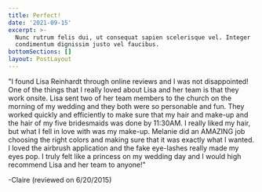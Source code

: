 ```yaml
---
title: Perfect!
date: '2021-09-15'
excerpt: >-
  Nunc rutrum felis dui, ut consequat sapien scelerisque vel. Integer
  condimentum dignissim justo vel faucibus.
bottomSections: []
layout: PostLayout
---
```

"I found Lisa Reinhardt through online reviews and I was not disappointed! One of the things that I really loved about Lisa and her team is that they work onsite. Lisa sent two of her team members to the church on the morning of my wedding and they both were so personable and fun. They worked quickly and efficiently to make sure that my hair and make-up and the hair of my five bridesmaids was done by 11:30AM. I really liked my hair, but what I fell in love with was my make-up. Melanie did an AMAZING job choosing the right colors and making sure that it was exactly what I wanted. I loved the airbrush application and the fake eye-lashes really made my eyes pop. I truly felt like a princess on my wedding day and I would high recommend Lisa and her team to anyone!"

\-Claire (reviewed on 6/20/2015)
